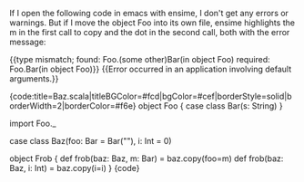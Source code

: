If I open the following code in emacs with ensime, I don't get any errors or warnings.
But if I move the object Foo into its own file, ensime highlights the m
in the first call to copy and the dot in the second call, both with the error
message:

{{type mismatch; found: Foo.(some other)Bar(in object Foo) required: Foo.Bar(in object Foo)}}
{{Error occurred in an application involving default arguments.}}

{code:title=Baz.scala|titleBGColor=#fcd|bgColor=#cef|borderStyle=solid|borderWidth=2|borderColor=#f6e}
object Foo {
  case class Bar(s: String)
}

import Foo._

case class Baz(foo: Bar = Bar(""), i: Int = 0)

object Frob {
  def frob(baz: Baz, m: Bar) = baz.copy(foo=m)
  def frob(baz: Baz, i: Int) = baz.copy(i=i)
}
{code}

